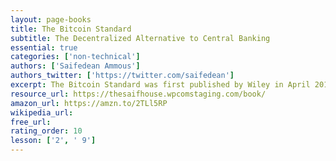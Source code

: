 ```yaml
---
layout: page-books
title: The Bitcoin Standard
subtitle: The Decentralized Alternative to Central Banking
essential: true
categories: ['non-technical']
authors: ['Saifedean Ammous']
authors_twitter: ['https://twitter.com/saifedean']
excerpt: The Bitcoin Standard was first published by Wiley in April 2018 The book is available, or being produced, in thirteen languages English original version is available on Amazon. Turkish translation is available from Liber Plus.
resource_url: https://thesaifhouse.wpcomstaging.com/book/
amazon_url: https://amzn.to/2TLl5RP
wikipedia_url: 
free_url: 
rating_order: 10
lesson: ['2', ' 9']
---
```

